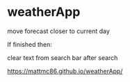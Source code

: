 # weatherApp


move forecast closer to current day


If finished then:

clear text from search bar after search

https://mattmc86.github.io/weatherApp/
